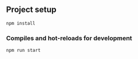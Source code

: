 ## Project setup
```
npm install
```

### Compiles and hot-reloads for development
```
npm run start
```

